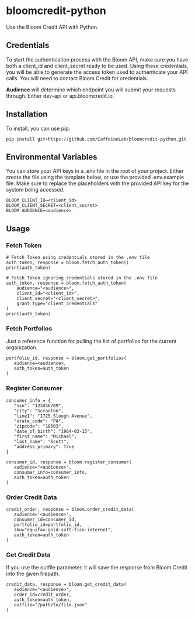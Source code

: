 # bloomcredit-python
Use the Bloom Credit API with Python.


Credentials
-------------


To start the authentication process with the Bloom API, make sure you have both a client_id and client_secret ready to be used. Using these credentials, you will be able to generate the access token used to authenticate your API calls.  You will need to contact Bloom Credit for credentials.


**Audience** will determine which endpoint you will submit your requests through.  Either dev-api or api.bloomcredit.io.

Installation
-------------

To install, you can use pip:

    pip install git+https://github.com/CaffeineLab/bloomcredit-python.git

 
Environmental Variables
-------------

You can store your API keys in a .env file in the root of your project.  Either create the file using the template below, or use the provided .env.example file.  Make sure to replace the placeholders with the provided API key for the system being accessed.  

```
BLOOM_CLIENT_ID=<client_id>
BLOOM_CLIENT_SECRET=<client_secret>
BLOOM_AUDIENCE=<audience>
```

Usage
-------------

### Fetch Token
```
# Fetch Token using credentials stored in the .env file
auth_token, response = bloom.fetch_auth_token()
print(auth_token)
```

```
# Fetch Token ignoring credentials stored in the .env file
auth_token, response = bloom.fetch_auth_token(
    audience="<audience>",
    client_id="<client_id>",
    client_secret="<client_secret>",
    grant_type="client_credentials"
)
print(auth_token)
```

### Fetch Portfolios
Just a reference function for pulling the list of portfolios for the current organization.
 ```
portfolio_id, response = bloom.get_portfolios(
    audience=<audience>,
    auth_token=auth_token
)
```

### Register Consumer
 ```
consumer_info = {
    "ssn": "123456789",
    "city": "Scranton",
    "line1": "1725 Slough Avenue",
    "state_code": "PA",
    "zipcode": "18503",
    "date_of_birth": "1964-03-15",
    "first_name": "Michael",
    "last_name": "Scott",
    "address_primary": True
}

consumer_id, response = bloom.register_consumer(
    audience="<audience>",
    consumer_info=consumer_info,
    auth_token=auth_token
)
```

### Order Credit Data
 ```
credit_order, response = bloom.order_credit_data(
    audience='<audience>',
    consumer_id=consumer_id,
    portfolio_id=portfolio_id,
    sku="equifax-gold-soft-fico-internet",
    auth_token=auth_token
)
```

### Get Credit Data
If you use the outfile parameter, it will save the response from Bloom Credit into the given filepath.
 ``` 
credit_data, response = bloom.get_credit_data(
    audience="<audience>",
    order_id=credit_order,
    auth_token=auth_token,
    outfile="/path/to/file.json"
)
```